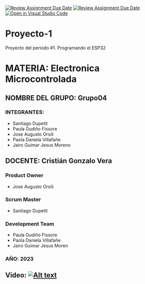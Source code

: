 ﻿[![Review Assignment Due Date](https://classroom.github.com/assets/deadline-readme-button-24ddc0f5d75046c5622901739e7c5dd533143b0c8e959d652212380cedb1ea36.svg)](https://classroom.github.com/a/J_sTf_W8)
[![Review Assignment Due Date](https://classroom.github.com/assets/deadline-readme-button-8d59dc4de5201274e310e4c54b9627a8934c3b88527886e3b421487c677d23eb.svg)](https://classroom.github.com/a/J_sTf_W8)
[![Open in Visual Studio Code](https://classroom.github.com/assets/open-in-vscode-c66648af7eb3fe8bc4f294546bfd86ef473780cde1dea487d3c4ff354943c9ae.svg)](https://classroom.github.com/online_ide?assignment_repo_id=10776980&assignment_repo_type=AssignmentRepo)
# Proyecto-1

Proyecto del periodo #1. Programando el ESP32



# MATERIA: Electronica Microcontrolada


## NOMBRE DEL GRUPO: Grupo04


### INTEGRANTES: 

  * Santiago Dupetit            
  * Paula Gudiño Fissore             
  * Jose Augusto Orsili             
  * Paola Daniela Villafañe
  * Jairo Guimar Jesus Moreno

## DOCENTE: Cristián Gonzalo Vera

### Product Owner
* Jose Augusto Orsili

### Scrum Master
* Santiago Dupetit

### Development Team
* Paula Gudiño Fissore
* Paola Daniela Villafañe
* Jairo Guimar Jesus Moren

### AÑO: 2023

## Video: [![Alt text](https://img.youtube.com/vi/qOq5m6Gp-8Q/0.jpg)](https://www.youtube.com/watch?v=qOq5m6Gp-8Q)